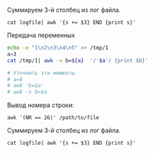 Суммируем 3-й столбец из лог файла.  
```
cat logfile| awk '{s += $3} END {print s}'
```
Передача переменных
```sh
echo -e "1\n2\n3\n4\n5" >> /tmp/1
a=3
cat /tmp/1| awk -v b=${a}  '/'$a'/ {print $b}'

# Уточнить эти моменты
# a=8
# awk 'b=$a'
# awk -v b=$a
```

Вывод номера строки:
```
awk '(NR == 26)' /path/to/file
```

Суммируем 3-й столбец из лог файла.
```
cat logfile| awk '{s += $3} END {print s}'
```
